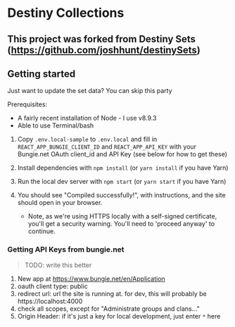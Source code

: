 # Destiny Collections

## This project was forked from Destiny Sets (https://github.com/joshhunt/destinySets)

## Getting started

Just want to update the set data? You can skip this party

Prerequisites:

* A fairly recent installation of Node - I use v8.9.3
* Able to use Terminal/bash

1.  Copy `.env.local-sample` to `.env.local` and fill in
	`REACT_APP_BUNGIE_CLIENT_ID` and `REACT_APP_API_KEY` with your Bungie.net
	OAuth client_id and API Key (see below for how to get these)

2.  Install dependencies with `npm install` (or `yarn install` if you have Yarn)

3.  Run the local dev server with `npm start` (or `yarn start` if you have
    Yarn)

4.  You should see "Compiled successfully!", with instructions, and the site
    should open in your browser.

    * Note, as we're using HTTPS locally with a self-signed certificate, you'll
      get a security warning. You'll need to 'proceed anyway' to continue.

### Getting API Keys from bungie.net

> TODO: write this better

1.  New app at https://www.bungie.net/en/Application
2.  oauth client type: public
3.  redirect url: url the site is running at. for dev, this will probably be
	https://localhost:4000
4.  check all scopes, except for "Administrate groups and clans..."
5.  Origin Header: if it's just a key for local development, just enter `*` here
